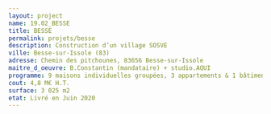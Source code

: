 ```yaml
---
layout: project
name: 19.02_BESSE
title: BESSE
permalink: projets/besse
description: Construction d’un village SOSVE
ville: Besse-sur-Issole (83)
adresse: Chemin des pitchounes, 83656 Besse-sur-Issole
maitre_d_oeuvre: B.Constantin (mandataire) + studio.AQUI
programme: 9 maisons individuelles groupées, 3 appartements & 1 bâtiment administratif
cout: 4,8 M€ H.T.
surface: 3 025 m2
etat: Livré en Juin 2020
---
```

